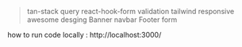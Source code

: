 > tan-stack query
> react-hook-form
> validation
> tailwind
> responsive
> awesome desging
> Banner
> navbar
> Footer
> form

how to run code locally :
http://localhost:3000/
